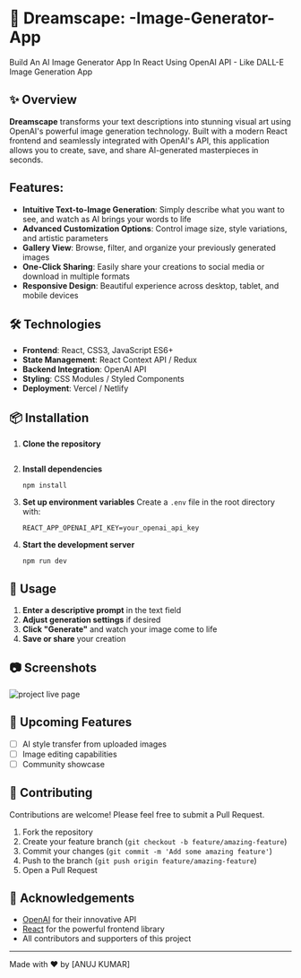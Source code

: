 # 🎨 Dreamscape: -Image-Generator-App
Build An AI Image Generator App In React Using OpenAI  API - Like DALL-E Image Generation App


## ✨ Overview

**Dreamscape** transforms your text descriptions into stunning visual art using OpenAI's powerful image generation technology. Built with a modern React frontend and seamlessly integrated with OpenAI's API, this application allows you to create, save, and share AI-generated masterpieces in seconds.

##  Features:

- **Intuitive Text-to-Image Generation**: Simply describe what you want to see, and watch as AI brings your words to life
- **Advanced Customization Options**: Control image size, style variations, and artistic parameters
- **Gallery View**: Browse, filter, and organize your previously generated images
- **One-Click Sharing**: Easily share your creations to social media or download in multiple formats
- **Responsive Design**: Beautiful experience across desktop, tablet, and mobile devices

## 🛠️ Technologies

- **Frontend**: React, CSS3, JavaScript ES6+
- **State Management**: React Context API / Redux
- **Backend Integration**: OpenAI API
- **Styling**: CSS Modules / Styled Components
- **Deployment**: Vercel / Netlify 

## 📦 Installation

1. **Clone the repository**
   ```
   
   ```

2. **Install dependencies**
   ```
   npm install
   ```

3. **Set up environment variables**
   Create a `.env` file in the root directory with:
   ```
   REACT_APP_OPENAI_API_KEY=your_openai_api_key
   ```

4. **Start the development server**
   ```
   npm run dev
   ```

## 🔧 Usage

1. **Enter a descriptive prompt** in the text field
2. **Adjust generation settings** if desired
3. **Click "Generate"** and watch your image come to life
4. **Save or share** your creation

## 📷 Screenshots

![project live page](https://github.com/user-attachments/assets/08025128-01ed-4b1e-a0bf-58a10aaf8c0d)

## 🔮 Upcoming Features

- [ ] AI style transfer from uploaded images
- [ ] Image editing capabilities
- [ ] Community showcase

## 🤝 Contributing

Contributions are welcome! Please feel free to submit a Pull Request.

1. Fork the repository
2. Create your feature branch (`git checkout -b feature/amazing-feature`)
3. Commit your changes (`git commit -m 'Add some amazing feature'`)
4. Push to the branch (`git push origin feature/amazing-feature`)
5. Open a Pull Request

## 🙏 Acknowledgements

- [OpenAI](https://openai.com/) for their innovative API
- [React](https://reactjs.org/) for the powerful frontend library
- All contributors and supporters of this project

---

Made with ❤️ by [ANUJ KUMAR]

